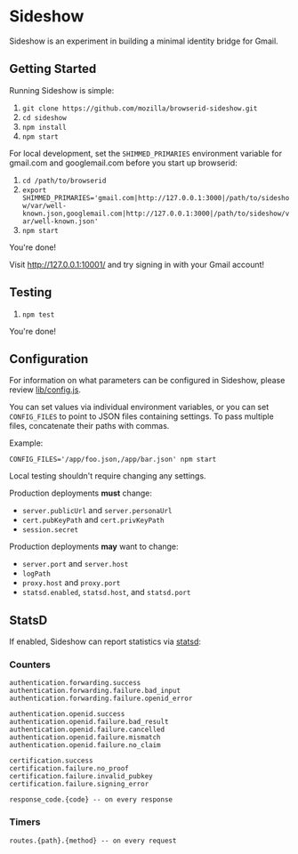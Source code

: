 Sideshow
========

Sideshow is an experiment in building a minimal identity bridge for Gmail.

Getting Started
---------------

Running Sideshow is simple:

1. `git clone https://github.com/mozilla/browserid-sideshow.git`
2. `cd sideshow`
3. `npm install`
4. `npm start`

For local development, set the `SHIMMED_PRIMARIES` environment variable for gmail.com and googlemail.com before you start up browserid:

1. `cd /path/to/browserid`
2. `export SHIMMED_PRIMARIES='gmail.com|http://127.0.0.1:3000|/path/to/sideshow/var/well-known.json,googlemail.com|http://127.0.0.1:3000|/path/to/sideshow/var/well-known.json'`
3. `npm start`

You're done!

Visit http://127.0.0.1:10001/ and try signing in with your Gmail account!

Testing
-------

1. `npm test`

You're done!

Configuration
-------------

For information on what parameters can be configured in Sideshow, please review [lib/config.js][].

You can set values via individual environment variables, or you can set `CONFIG_FILES` to point to JSON files containing settings.
To pass multiple files, concatenate their paths with commas.

Example:

    CONFIG_FILES='/app/foo.json,/app/bar.json' npm start

Local testing shouldn't require changing any settings.

Production deployments __must__ change:

- `server.publicUrl` and `server.personaUrl`
- `cert.pubKeyPath` and `cert.privKeyPath`
- `session.secret`

Production deployments __may__ want to change:

- `server.port` and `server.host`
- `logPath`
- `proxy.host` and `proxy.port`
- `statsd.enabled`, `statsd.host`, and `statsd.port`

[lib/config.js]: https://github.com/mozilla/browserid-sideshow/blob/master/lib/config.js

StatsD
------

If enabled, Sideshow can report statistics via [statsd](https://github.com/etsy/statsd):

### Counters

    authentication.forwarding.success
    authentication.forwarding.failure.bad_input
    authentication.forwarding.failure.openid_error

    authentication.openid.success
    authentication.openid.failure.bad_result
    authentication.openid.failure.cancelled
    authentication.openid.failure.mismatch
    authentication.openid.failure.no_claim

    certification.success
    certification.failure.no_proof
    certification.failure.invalid_pubkey
    certification.failure.signing_error

    response_code.{code} -- on every response

### Timers

    routes.{path}.{method} -- on every request
